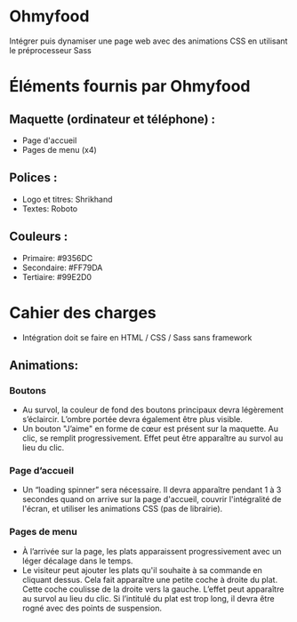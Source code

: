 # Ohmyfood
Intégrer puis dynamiser une page web avec des animations CSS en utilisant le préprocesseur Sass

# Éléments fournis par Ohmyfood

## Maquette (ordinateur et téléphone) :
- Page d'accueil 
- Pages de menu (x4) 

## Polices : 
- Logo et titres: Shrikhand
- Textes: Roboto

## Couleurs :
- Primaire: #9356DC
- Secondaire: #FF79DA
- Tertiaire: #99E2D0


# Cahier des charges
* Intégration doit se faire en HTML / CSS / Sass sans framework

## Animations:

### Boutons
* Au survol, la couleur de fond des boutons principaux devra légèrement s’éclaircir. L’ombre portée devra également être plus visible.
* Un bouton "J’aime" en forme de cœur est présent sur la maquette. Au clic, se remplit progressivement. Effet peut être apparaître au survol au lieu du clic.

### Page d’accueil
* Un “loading spinner” sera nécessaire. Il devra apparaître pendant 1 à 3 secondes quand on arrive sur la page d'accueil, couvrir l'intégralité de l'écran, et utiliser les animations CSS (pas de librairie). 

### Pages de menu
* À l’arrivée sur la page, les plats apparaissent progressivement avec un léger décalage dans le temps. 
* Le visiteur peut ajouter les plats qu'il souhaite à sa commande en cliquant dessus. Cela fait apparaître une petite coche à droite du plat. Cette coche coulisse de la droite vers la gauche. L’effet peut apparaître au survol au lieu du clic. Si l’intitulé du plat est trop long, il devra être rogné avec des points de suspension.
